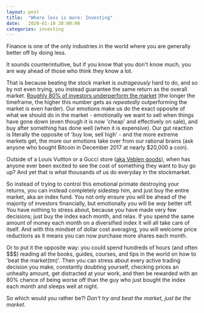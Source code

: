 ```yaml
---
layout: post
title:  "Where less is more: Investing"
date:   2020-01-10 20:00:00
categories: investing
---
```


Finance is one of the only industries in the world where you are generally better off by doing less.

It sounds counterintuitive, but if you know that you don't know much, you are way ahead of those who think they know a lot.

That is because beating the stock market is _outrageously_ hard to do, and so by not even trying, you instead guarantee the same return as the overall market. [Roughly 80% of investors underperform the market](https://www.cnbc.com/2019/03/15/active-fund-managers-trail-the-sp-500-for-the-ninth-year-in-a-row-in-triumph-for-indexing.html) (the longer the timeframe, the higher this number gets as _repeatedly_ outperforming the market is even harder). Our emotions make us do the exact opposite of what we should do in the market - emotionally we want to sell when things have gone down (even though it is now 'cheap' and effectively on sale), and buy after something has done well (when it is expensive). Our gut reaction is literally the opposite of 'buy low, sell high' - and the more extreme markets get, the more our emotions take over from our rational brains (ask anyone who bought Bitcoin in December 2017 at nearly $20,000 a coin).

Outside of a Louis Vuitton or a Gucci store ([aka Veblen goods](https://en.wikipedia.org/wiki/Veblen_good)), when has anyone ever been excited to see the cost of something they want to buy go up? And yet that is what thousands of us do everyday in the stockmarket.

So instead of trying to control this emotional primate destroying your returns, you can instead completely sidestep him, and just buy the entire market, aka an index fund.
You not only ensure you will be ahead of the majority of investors financially, but emotionally you will be _way_ better off. You have nothing to stress about, because you have made very few decisions; just buy the index each month, and relax.
If you spend the same amount of money each month on a diversified index it will all take care of itself. And with this mindset of dollar cost averaging, you will welcome price reductions as it means you can now purchase more shares each month. 

Or to put it the opposite way: you could spend hundreds of hours (and often $$$) reading all the books, guides, courses, and tips in the world on how to 'beat the market(tm)'. Then you can stress about every active trading decision you make, constantly doubting yourself, checking prices an unhealty amount, get distracted at your work, and then be rewarded with an 80% chance of being worse off than the guy who just bought the index each month and sleeps well at night.

So which would you rather be?! _Don't try and beat the market, just be the market._
